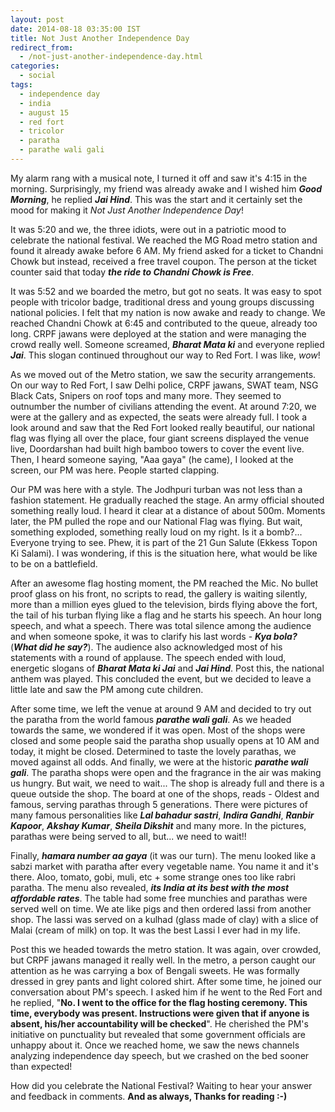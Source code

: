 ```yaml
---
layout: post
date: 2014-08-18 03:35:00 IST
title: Not Just Another Independence Day
redirect_from:
  - /not-just-another-independence-day.html
categories:
  - social
tags:
  - independence day
  - india
  - august 15
  - red fort
  - tricolor
  - paratha
  - parathe wali gali
---
```


My alarm rang with a musical note, I turned it off and saw it's 4:15 in the morning. Surprisingly, my friend was already awake and I wished him ***Good Morning***, he replied ***Jai Hind***. This was the start and it certainly set the mood for making it *Not Just Another Independence Day*!

It was 5:20 and we, the three idiots, were out in a patriotic mood to celebrate the national festival. We reached the MG Road metro station and found it already awake before 6 AM. My friend asked for a ticket to Chandni Chowk but instead, received a free travel coupon. The person at the ticket counter said that today ***the ride to Chandni Chowk is Free***.

It was 5:52 and we boarded the metro, but got no seats. It was easy to spot people with tricolor badge, traditional dress and young groups discussing national policies. I felt that my nation is now awake and ready to change. We reached Chandni Chowk at 6:45 and contributed to the queue, already too long. CRPF jawans were deployed at the station and were managing the crowd really well. Someone screamed, ***Bharat Mata ki*** and everyone replied ***Jai***. This slogan continued throughout our way to Red Fort. I was like, *wow*!

As we moved out of the Metro station, we saw the security arrangements. On our way to Red Fort, I saw Delhi police, CRPF jawans, SWAT team, NSG Black Cats, Snipers on roof tops and many more. They seemed to outnumber the number of civilians attending the event. At around 7:20, we were at the gallery and as expected, the seats were already full. I took a look around and saw that the Red Fort looked really beautiful, our national flag was flying all over the place, four giant screens displayed the venue live, Doordarshan had built high bamboo towers to cover the event live. Then, I heard someone saying, "Aaa gaya" (he came), I looked at the screen, our PM was here. People started clapping.

Our PM was here with a style. The Jodhpuri turban was not less than a fashion statement. He gradually reached the stage. An army official shouted something really loud. I heard it clear at a distance of about 500m. Moments later, the PM pulled the rope and our National Flag was flying. But wait, something exploded, something really loud on my right. Is it a bomb?... Everyone trying to see. Phew, it is part of the 21 Gun Salute (Ekkess Topon Ki Salami). I was wondering, if this is the situation here, what would be like to be on a battlefield.

After an awesome flag hosting moment, the PM reached the Mic. No bullet proof glass on his front, no scripts to read, the gallery is waiting silently, more than a million eyes glued to the television, birds flying above the fort, the tail of his turban flying like a flag and he starts his speech. An hour long speech, and what a speech. There was total silence among the audience and when someone spoke, it was to clarify his last words - ***Kya bola?*** (***What did he say?***). The audience also acknowledged most of his statements with a round of applause. The speech ended with loud, energetic slogans of ***Bharat Mata ki Jai*** and ***Jai Hind***. Post this, the national anthem was played. This concluded the event, but we decided to leave a little late and saw the PM among cute children.

After some time, we left the venue at around 9 AM and decided to try out the paratha from the world famous ***parathe wali gali***. As we headed towards the same, we wondered if it was open. Most of the shops were closed and some people said the paratha shop usually opens at 10 AM and today, it might be closed. Determined to taste the lovely parathas, we moved against all odds. And finally, we were at the historic ***parathe wali gali***. The paratha shops were open and the fragrance in the air was making us hungry. But wait, we need to wait... The shop is already full and there is a queue outside the shop. The board at one of the shops, reads - Oldest and famous, serving parathas through 5 generations. There were pictures of many famous personalities like ***Lal bahadur sastri***, ***Indira Gandhi***, ***Ranbir Kapoor***, ***Akshay Kumar***, ***Sheila Dikshit*** and many more. In the pictures, parathas were being served to all, but... we need to wait!!

Finally, ***hamara number aa gaya*** (it was our turn). The menu looked like a sabzi market with paratha after every vegetable name. You name it and it's there. Aloo, tomato, gobi, muli, etc + some strange ones too like rabri paratha. The menu also revealed, ***its India at its best with the most affordable rates***. The table had some free munchies and parathas were served well on time. We ate like pigs and then ordered lassi from another shop. The lassi was served on a kulhad (glass made of clay) with a slice of Malai (cream of milk) on top. It was the best Lassi I ever had in my life.

Post this we headed towards the metro station. It was again, over crowded, but CRPF jawans managed it really well. In the metro, a person caught our attention as he was carrying a box of Bengali sweets. He was formally dressed in grey pants and light colored shirt. After some time, he joined our conversation about PM's speech. I asked him if he went to the Red Fort and he replied, "**No. I went to the office for the flag hosting ceremony. This time, everybody was present. Instructions were given that if anyone is absent, his/her accountability will be checked**". He cherished the PM's initiative on punctuality but revealed that some government officials are unhappy about it. Once we reached home, we saw the news channels analyzing independence day speech, but we crashed on the bed sooner than expected!

How did you celebrate the National Festival? Waiting to hear your answer and feedback in comments. **And as always, Thanks for reading :-)**
